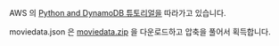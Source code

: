 AWS 의 [Python and DynamoDB 튜토리얼을](http://docs.aws.amazon.com/amazondynamodb/latest/developerguide/GettingStarted.Python.html) 따라가고 있습니다.

moviedata.json 은 [moviedata.zip](http://docs.aws.amazon.com/amazondynamodb/latest/developerguide/samples/moviedata.zip) 을 다운로드하고 압축을 풀어서 획득합니다.